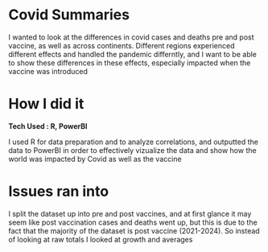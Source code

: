# Covid Summaries
I wanted to look at the differences in covid cases and deaths pre and post vaccine, as well as across continents. Different regions experienced different effects and handled the pandemic differntly, 
and I want to be able to show these differences in these effects, especially impacted when the vaccine was introduced

# How I did it
**Tech Used : R, PowerBI**

I used R for data preparation and to analyze correlations, and outputted the data to PowerBI in order to effectively vizualize the data and show how the world was impacted by Covid as well as the vaccine 

# Issues ran into

I split the dataset up into pre and post vaccines, and at first glance it may seem like post vaccination cases and deaths went up, but this is due to the fact that the majority of the dataset is post vaccine
(2021-2024). So instead of looking at raw totals I looked at growth and averages
